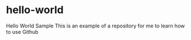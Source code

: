# hello-world
Hello World Sample
This is an example of a repository for me to learn how to use Github
